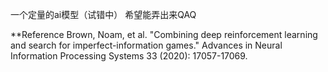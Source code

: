 一个定量的ai模型（试错中）
希望能弄出来QAQ

**Reference
Brown, Noam, et al. "Combining deep reinforcement learning and search for imperfect-information games." Advances in Neural Information Processing Systems 33 (2020): 17057-17069.